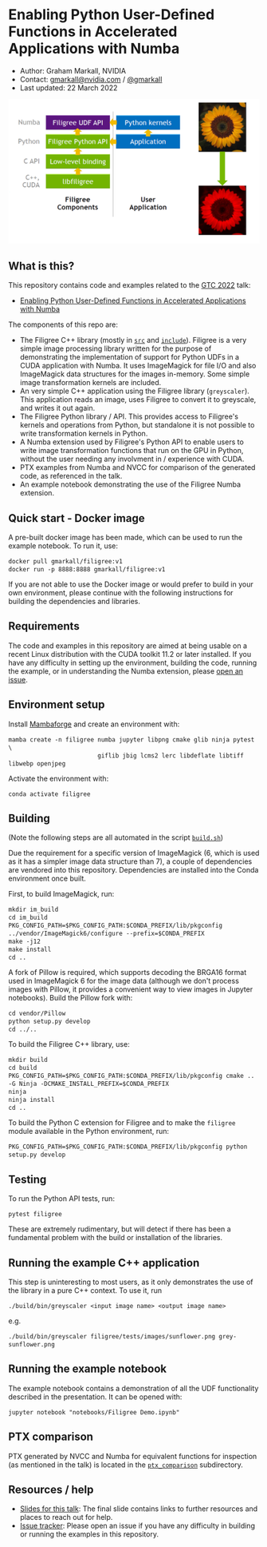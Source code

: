 # Enabling Python User-Defined Functions in Accelerated Applications with Numba

* Author: Graham Markall, NVIDIA
* Contact: [gmarkall@nvidia.com](mailto:gmarkall@nvidia.com) /
  [@gmarkall](https://twitter.com/gmarkall)
* Last updated: 22 March 2022

![Filigree architecture and example transformation](images/filigree-header.png)


## What is this?

This repository contains code and examples related to the [GTC
2022](https://www.nvidia.com/gtc/) talk:

* [Enabling Python User-Defined Functions in Accelerated Applications with
  Numba](https://www.nvidia.com/gtc/session-catalog/?tab.scheduledorondemand=1583520458947001NJiE#/session/16339878397050012ADx)

The components of this repo are:

- The Filigree C++ library (mostly in [`src`](src) and [`include`](include)).
  Filigree is a very simple image processing library written for the purpose of
  demonstrating the implementation of support for Python UDFs in a CUDA
  application with Numba. It uses ImageMagick for file I/O and also ImageMagick
  data structures for the images in-memory. Some simple image transformation
  kernels are included.
- An very simple C++ application using the Filigree library (`greyscaler`). This
  application reads an image, uses Filigree to convert it to greyscale, and
  writes it out again.
- The Filigree Python library / API. This provides access to Filigree's kernels
  and operations from Python, but standalone it is not possible to write
  transformation kernels in Python.
- A Numba extension used by Filigree's Python API to enable users to write image
  transformation functions that run on the GPU in Python, without the user
  needing any involvment in / experience with CUDA.
- PTX examples from Numba and NVCC for comparison of the generated code, as
  referenced in the talk.
- An example notebook demonstrating the use of the Filigree Numba extension.

## Quick start - Docker image

A pre-built docker image has been made, which can be used to run the example
notebook. To run it, use:

```
docker pull gmarkall/filigree:v1
docker run -p 8888:8888 gmarkall/filigree:v1
```

If you are not able to use the Docker image or would prefer to build in your
own environment, please continue with the following instructions for building
the dependencies and libraries.


## Requirements

The code and examples in this repository are aimed at being usable on a recent
Linux distribution with the CUDA toolkit 11.2 or later installed. If you have
any difficulty in setting up the environment, building the code, running the
example, or in understanding the Numba extension, please [open an
issue](https://github.com/gmarkall/numba-accelerated-udfs/issues).


## Environment setup

Install [Mambaforge](https://github.com/conda-forge/miniforge) and create an
environment with:

```
mamba create -n filigree numba jupyter libpng cmake glib ninja pytest \
                         giflib jbig lcms2 lerc libdeflate libtiff libwebp openjpeg
```

Activate the environment with:

```
conda activate filigree
```

## Building

(Note the following steps are all automated in the script [`build.sh`](build.sh))

Due the requirement for a specific version of ImageMagick (6, which is used as
it has a simpler image data structure than 7), a couple of dependencies are
vendored into this repository. Dependencies are installed into the Conda
environment once built.


First, to build ImageMagick, run:

```
mkdir im_build
cd im_build
PKG_CONFIG_PATH=$PKG_CONFIG_PATH:$CONDA_PREFIX/lib/pkgconfig ../vendor/ImageMagick6/configure --prefix=$CONDA_PREFIX
make -j12
make install
cd ..
```

A fork of Pillow is required, which supports decoding the BRGA16 format used in
ImageMagick 6 for the image data (although we don't process images with Pillow,
it provides a convenient way to view images in Jupyter notebooks). Build the
Pillow fork with:

```
cd vendor/Pillow
python setup.py develop
cd ../..
```

To build the Filigree C++ library, use:

```
mkdir build
cd build
PKG_CONFIG_PATH=$PKG_CONFIG_PATH:$CONDA_PREFIX/lib/pkgconfig cmake .. -G Ninja -DCMAKE_INSTALL_PREFIX=$CONDA_PREFIX
ninja
ninja install
cd ..
```

To build the Python C extension for Filigree and to make the `filigree` module
available in the Python environment, run:

```
PKG_CONFIG_PATH=$PKG_CONFIG_PATH:$CONDA_PREFIX/lib/pkgconfig python setup.py develop
```


## Testing

To run the Python API tests, run:

```
pytest filigree
```

These are extremely rudimentary, but will detect if there has been a fundamental
problem with the build or installation of the libraries.

## Running the example C++ application

This step is uninteresting to most users, as it only demonstrates the use of the
library in a pure C++ context. To use it, run

```
./build/bin/greyscaler <input image name> <output image name>
```

e.g.

```
./build/bin/greyscaler filigree/tests/images/sunflower.png grey-sunflower.png
```


## Running the example notebook

The example notebook contains a demonstration of all the UDF functionality
described in the presentation. It can be opened with:

```
jupyter notebook "notebooks/Filigree Demo.ipynb"
```


## PTX comparison

PTX generated by NVCC and Numba for equivalent functions for inspection (as
mentioned in the talk) is located in the [`ptx_comparison`](ptx_comparison)
subdirectory. 


## Resources / help

* [Slides for this talk](slides.pdf): The final slide contains links to further
  resources and places to reach out for help.
* [Issue tracker](https://github.com/gmarkall/numba-accelerated-udfs/issues):
  Please open an issue if you have any difficulty in building or running the
  examples in this repository.
